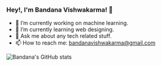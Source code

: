 ### Hey!, I'm Bandana Vishwakarma! 👋



- 🔭 I’m currently working on machine learning.
- 🌱 I’m currently learning web designing.
- 💬 Ask me about any tech related stuff.
- 📫 How to reach me: bandanavishwakarma@gmail.com

![Bandana's GitHub stats](https://github-readme-stats.vercel.app/api?username=Bandanavishwakarma&theme=radical&align="middle")
